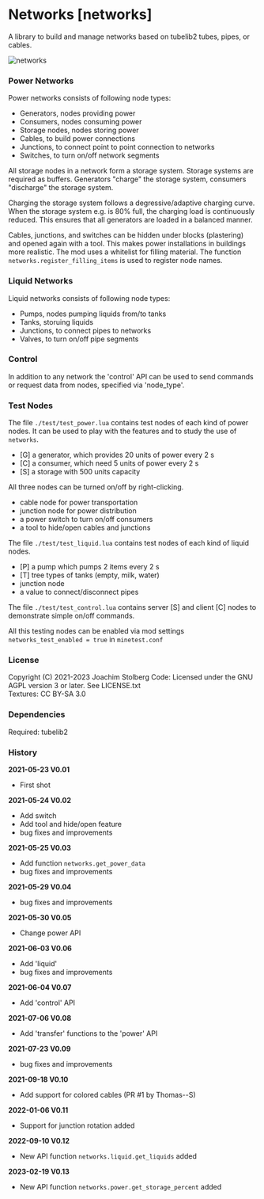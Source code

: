 # Networks [networks]

A library to build and manage networks based on tubelib2 tubes, pipes, or cables.

![networks](https://github.com/joe7575/networks/blob/main/screenshot.png)


### Power Networks

Power networks consists of following node types:

- Generators, nodes providing power
- Consumers, nodes consuming power
- Storage nodes, nodes storing power
- Cables, to build power connections
- Junctions, to connect point to point connection to networks
- Switches, to turn on/off network segments

All storage nodes in a network form a storage system. Storage systems are
required as buffers. Generators "charge" the storage system, consumers
"discharge" the storage system.

Charging the storage system follows a degressive/adaptive charging curve.
When the storage system e.g. is 80% full, the charging load is continuously reduced.
This ensures that all generators are loaded in a balanced manner.

Cables, junctions, and switches can be hidden under blocks (plastering)
and opened again with a tool.
This makes power installations in buildings more realistic.
The mod uses a whitelist for filling material. The function 
`networks.register_filling_items` is used to register node names.


### Liquid Networks

Liquid networks consists of following node types:

- Pumps, nodes pumping liquids from/to tanks
- Tanks, storuing liquids
- Junctions, to connect pipes to networks
- Valves, to turn on/off pipe segments


### Control

In addition to any network the 'control' API can be used to send commands
or request data from nodes, specified via 'node_type'.


### Test Nodes

The file `./test/test_power.lua` contains test nodes of each kind of power nodes.
It can be used to play with the features and to study the use of `networks`.

- [G] a generator, which provides 20 units of power every 2 s
- [C] a consumer, which need 5 units of power every 2 s
- [S] a storage with 500 units capacity

All three nodes can be turned on/off by right-clicking.

- cable node for power transportation
- junction node for power distribution
- a power switch to turn on/off consumers
- a tool to hide/open cables and junctions

The file `./test/test_liquid.lua` contains test nodes of each kind of liquid nodes.

- [P] a pump which pumps 2 items every 2 s
- [T] tree types of tanks (empty, milk, water)
- junction node
- a value to connect/disconnect pipes

The file `./test/test_control.lua` contains server [S] and client [C] nodes
to demonstrate simple on/off commands.

All this testing nodes can be enabled via mod settings `networks_test_enabled = true` in `minetest.conf`




### License

Copyright (C) 2021-2023 Joachim Stolberg
Code: Licensed under the GNU AGPL version 3 or later. See LICENSE.txt  
Textures: CC BY-SA 3.0  


### Dependencies

Required: tubelib2


### History

**2021-05-23  V0.01**
- First shot

**2021-05-24  V0.02**
- Add switch
- Add tool and hide/open feature
- bug fixes and improvements

**2021-05-25  V0.03**
- Add function `networks.get_power_data`
- bug fixes and improvements

**2021-05-29  V0.04**
- bug fixes and improvements

**2021-05-30  V0.05**
- Change power API

**2021-06-03  V0.06**
- Add 'liquid'
- bug fixes and improvements

**2021-06-04  V0.07**
- Add 'control' API

**2021-07-06  V0.08**
- Add 'transfer' functions to the 'power' API

**2021-07-23  V0.09**
- bug fixes and improvements

**2021-09-18  V0.10**
- Add support for colored cables (PR #1 by Thomas--S)

**2022-01-06  V0.11**
- Support for junction rotation added

**2022-09-10  V0.12**
- New API function `networks.liquid.get_liquids` added

**2023-02-19  V0.13**
- New API function `networks.power.get_storage_percent` added
